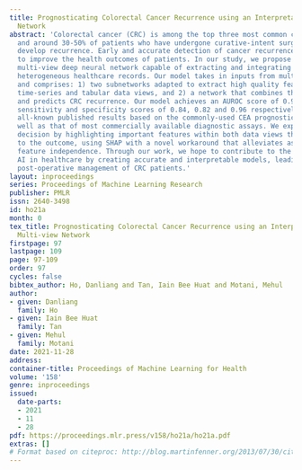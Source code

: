 ```yaml
---
title: Prognosticating Colorectal Cancer Recurrence using an Interpretable Deep Multi-view
  Network
abstract: 'Colorectal cancer (CRC) is among the top three most common cancers worldwide,
  and around 30-50% of patients who have undergone curative-intent surgery will eventually
  develop recurrence. Early and accurate detection of cancer recurrence is essential
  to improve the health outcomes of patients. In our study, we propose an explainable
  multi-view deep neural network capable of extracting and integrating features from
  heterogeneous healthcare records. Our model takes in inputs from multiple views
  and comprises: 1) two subnetworks adapted to extract high quality features from
  time-series and tabular data views, and 2) a network that combines the two outputs
  and predicts CRC recurrence. Our model achieves an AUROC score of 0.95, and precision,
  sensitivity and specificity scores of 0.84, 0.82 and 0.96 respectively, outperforming
  all-known published results based on the commonly-used CEA prognostic marker, as
  well as that of most commercially available diagnostic assays. We explain our model’s
  decision by highlighting important features within both data views that contribute
  to the outcome, using SHAP with a novel workaround that alleviates assumptions on
  feature independence. Through our work, we hope to contribute to the adoption of
  AI in healthcare by creating accurate and interpretable models, leading to better
  post-operative management of CRC patients.'
layout: inproceedings
series: Proceedings of Machine Learning Research
publisher: PMLR
issn: 2640-3498
id: ho21a
month: 0
tex_title: Prognosticating Colorectal Cancer Recurrence using an Interpretable Deep
  Multi-view Network
firstpage: 97
lastpage: 109
page: 97-109
order: 97
cycles: false
bibtex_author: Ho, Danliang and Tan, Iain Bee Huat and Motani, Mehul
author:
- given: Danliang
  family: Ho
- given: Iain Bee Huat
  family: Tan
- given: Mehul
  family: Motani
date: 2021-11-28
address:
container-title: Proceedings of Machine Learning for Health
volume: '158'
genre: inproceedings
issued:
  date-parts:
  - 2021
  - 11
  - 28
pdf: https://proceedings.mlr.press/v158/ho21a/ho21a.pdf
extras: []
# Format based on citeproc: http://blog.martinfenner.org/2013/07/30/citeproc-yaml-for-bibliographies/
---
```

